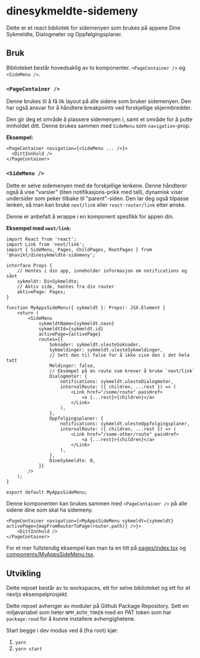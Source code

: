# dinesykmeldte-sidemeny

Dette er et react bibliotek for sidemenyen som brukes på appene Dine Sykmeldte, Dialogmøter og Oppfølgingsplaner.

## Bruk

Biblioteket består hovedsaklig av to komponenter. `<PageContainer />` og `<SideMenu />`.

### `<PageContainer />`

Denne brukes til å få lik layout på alle sidene som bruker sidemenyen. Den har også ansvar for å håndtere breakpoints ved forskjellige skjermbredder.

Den gir deg et område å plassere sidemenyen i, samt et område for å putte innholdet ditt. Denne brukes sammen med `SideMenu` som `navigation`-prop.

**Eksempel:**

```tsx
<PageContainer navigation={<SideMenu ... />}>
  <DittInnhold />
</PageContainer>
```

### `<SideMenu />`

Dette er selve sidemenyen med de forskjellige lenkene. Denne håndterer også å vise "varsler" (liten notifikasjons-prikk med tall), dynamisk viser undersider som peker tilbake til "parent"-siden. Den lar deg også tilpasse lenken, så man kan bruke `next/link` eller `react-router/link` etter ønske.

Denne er anbefalt å wrappe i en komponent spesfikk for appen din.

**Eksempel med `next/link`:**

```tsx
import React from 'react';
import Link from 'next/link';
import { SideMenu, Pages, ChildPages, RootPages } from '@navikt/dinesykmeldte-sidemeny';

interface Props {
    // Hentes i din app, inneholder informasjon om notifications og sånt
    sykmeldt: DinSykmeldte;
    // Aktiv side, hentes fra din router
    aktivePage: Pages;
}

function MyAppsSideMenu({ sykmeldt }: Props): JSX.Element {
    return (
        <SideMenu
            sykmeldtName={sykmeldt.navn}
            sykmeldtId={sykmeldt.id}
            activePage={activePage}
            routes={{
                Soknader: sykmeldt.ulesteSoknader,
                Sykmeldinger: sykmeldt.ulesteSykmeldinger,
                // Sett den til false for å ikke vise den i det hele tatt
                Meldinger: false,
                // Eksempel på en route som krever å bruke `next/link`
                Dialogmoter: {
                    notifications: sykmeldt.ulesteDialogmoter,
                    internalRoute: ({ children, ...rest }) => (
                        <Link href="/some/route" passHref>
                            <a {...rest}>{children}</a>
                        </Link>
                    ),
                },
                Oppfolgingsplaner: {
                    notifications: sykmeldt.ulesteOppfolgingsplaner,
                    internalRoute: ({ children, ...rest }) => (
                        <Link href="/some-other/route" passHref>
                            <a {...rest}>{children}</a>
                        </Link>
                    ),
                },
                DineSykmeldte: 0,
            }}
        />
    );
}

export default MyAppsSideMenu;
```

Denne komponenten kan brukes sammen med `<PageContainer />` på alle sidene dine som skal ha sidemeny.

```tsx
<PageContainer navigation={<MyAppsSideMenu sykmeldt={sykmeldt} activePage={mapFromRouterToPage(router.path)} />}>
    <DittInnhold />
</PageContainer>
```

For et mer fullstendig eksempel kan man ta en titt på [pages/index.tsx](./example/pages/index.tsx) og [components/MyAppsSideMenu.tsx](./example/components/MyAppsSideMenu.tsx).

## Utvikling

Dette repoet består av to workspaces, ett for selve biblioteket og ett for et nextjs eksempelprosjekt.

Dette repoet avhenger av moduler på Github Package Repository. Sett en miljøvariabel som heter `NPM_AUTH_TOKEN` med en PAT token som har `package:read` for å kunne installere avhengighetene.

Start begge i dev modus ved å (fra root) kjør:

1.  `yarn`
2.  `yarn start`
